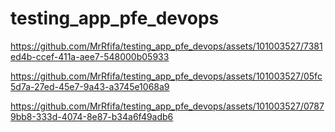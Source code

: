 # testing_app_pfe_devops

https://github.com/MrRfifa/testing_app_pfe_devops/assets/101003527/7381ed4b-ccef-411a-aee7-548000b05933

https://github.com/MrRfifa/testing_app_pfe_devops/assets/101003527/05fc5d7a-27ed-45e7-9a43-a3745e1068a9

https://github.com/MrRfifa/testing_app_pfe_devops/assets/101003527/07879bb8-333d-4074-8e87-b34a6f49adb6
